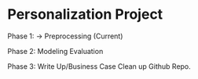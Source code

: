 # Personalization Project

Phase 1: 
-> Preprocessing (Current)

Phase 2: 
Modeling
Evaluation

Phase 3: 
Write Up/Business Case
Clean up Github Repo.
